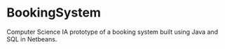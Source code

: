 # BookingSystem
Computer Science IA prototype of a booking system built using Java and SQL in Netbeans. 
